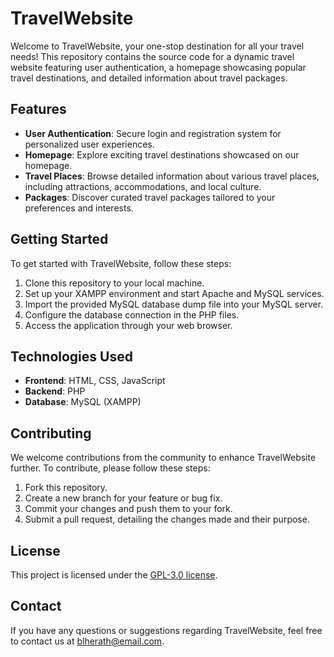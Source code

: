 # TravelWebsite

Welcome to TravelWebsite, your one-stop destination for all your travel needs! This repository contains the source code for a dynamic travel website featuring user authentication, a homepage showcasing popular travel destinations, and detailed information about travel packages.

## Features

- **User Authentication**: Secure login and registration system for personalized user experiences.
- **Homepage**: Explore exciting travel destinations showcased on our homepage.
- **Travel Places**: Browse detailed information about various travel places, including attractions, accommodations, and local culture.
- **Packages**: Discover curated travel packages tailored to your preferences and interests.

## Getting Started

To get started with TravelWebsite, follow these steps:

1. Clone this repository to your local machine.
2. Set up your XAMPP environment and start Apache and MySQL services.
3. Import the provided MySQL database dump file into your MySQL server.
4. Configure the database connection in the PHP files.
5. Access the application through your web browser.

## Technologies Used

- **Frontend**: HTML, CSS, JavaScript
- **Backend**: PHP
- **Database**: MySQL (XAMPP)

## Contributing

We welcome contributions from the community to enhance TravelWebsite further. To contribute, please follow these steps:

1. Fork this repository.
2. Create a new branch for your feature or bug fix.
3. Commit your changes and push them to your fork.
4. Submit a pull request, detailing the changes made and their purpose.

## License

This project is licensed under the [GPL-3.0 license](LICENSE).

## Contact

If you have any questions or suggestions regarding TravelWebsite, feel free to contact us at [blherath@email.com](mailto:blherath@email.com).
